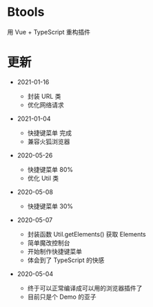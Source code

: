 # Btools

用 Vue + TypeScript 重构插件

# 更新

- 2021-01-16

  - 封装 URL 类
  - 优化网络请求

- 2021-01-04

  - 快捷键菜单 完成
  - 兼容火狐浏览器

- 2020-05-26

  - 快捷键菜单 80%
  - 优化 Util 类

- 2020-05-08

  - 快捷键菜单 30%

- 2020-05-07

  - 封装函数 Util.getElements() 获取 Elements
  - 简单魔改控制台
  - 开始制作快捷键菜单
  - 体会到了 TypeScript 的快感

- 2020-05-04
  - 终于可以正常编译成可以用的浏览器插件了
  - 目前只是个 Demo 的亚子
